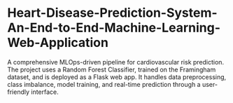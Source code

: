 # Heart-Disease-Prediction-System-An-End-to-End-Machine-Learning-Web-Application
A comprehensive MLOps-driven pipeline for cardiovascular risk prediction. The project uses a Random Forest Classifier, trained on the Framingham dataset, and is deployed as a Flask web app. It handles data preprocessing, class imbalance, model training, and real-time prediction through a user-friendly interface.
